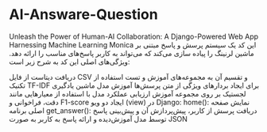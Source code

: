 # AI-Answare-Question
Unleash the Power of Human-AI Collaboration: A Django-Powered Web App Harnessing Machine Learning
Monica
این کد یک سیستم پرسش و پاسخ مبتنی بر ماشین لرنینگ را پیاده سازی می‌کند که می‌تواند به کاربر پاسخ‌های مناسب را ارائه دهد. ویژگی‌های اصلی این کد به شرح زیر است:

دریافت دیتاست از فایل CSV و تقسیم آن به مجموعه‌های آموزش و تست
استفاده از تکنیک TF-IDF برای ایجاد بردارهای ویژگی از متن پرسش‌ها
آموزش مدل ماشین یادگیری لجستیک بر روی مجموعه آموزش
ارزیابی عملکرد مدل با استفاده از معیارهایی مانند دقت، فراخوانی و F1-score
ایجاد دو ویو (view) در Django:
home(): نمایش صفحه اصلی برنامه
get_answer(): دریافت پرسش از کاربر، پیش‌پردازش آن و پیش‌بینی پاسخ توسط مدل آموزش‌دیده و ارائه پاسخ به کاربر به صورت JSON
